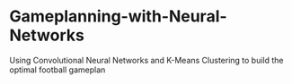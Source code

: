 # Gameplanning-with-Neural-Networks
Using Convolutional Neural Networks and K-Means Clustering to build the optimal football gameplan
